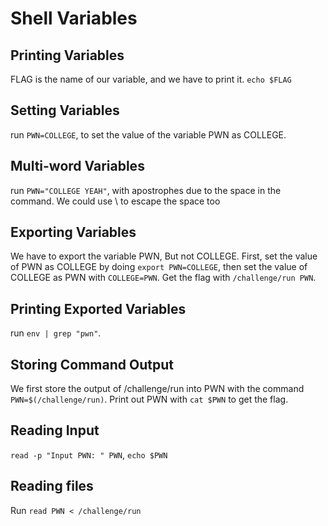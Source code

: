# Shell Variables

## Printing Variables

FLAG is the name of our variable, and we have to print it. ``echo $FLAG`` 

## Setting Variables

run ``PWN=COLLEGE``, to set the value of the variable PWN as COLLEGE.

## Multi-word Variables

run ``PWN="COLLEGE YEAH"``, with apostrophes due to the space in the command.
We could use \\ to escape the space too 

## Exporting Variables

We have to export the variable PWN, But not COLLEGE. First, set the value of PWN as COLLEGE by doing ``export PWN=COLLEGE``, then set the value of COLLEGE as PWN with ``COLLEGE=PWN``. Get the flag with ``/challenge/run PWN``.

## Printing Exported Variables

run ``env | grep "pwn"``.

## Storing Command Output

We first store the output of /challenge/run into PWN with the command ``PWN=$(/challenge/run)``. Print out PWN with ``cat $PWN`` to get the flag.

## Reading Input

``read -p "Input PWN: " PWN``, ``echo $PWN``

## Reading files

Run ``read PWN < /challenge/run``
